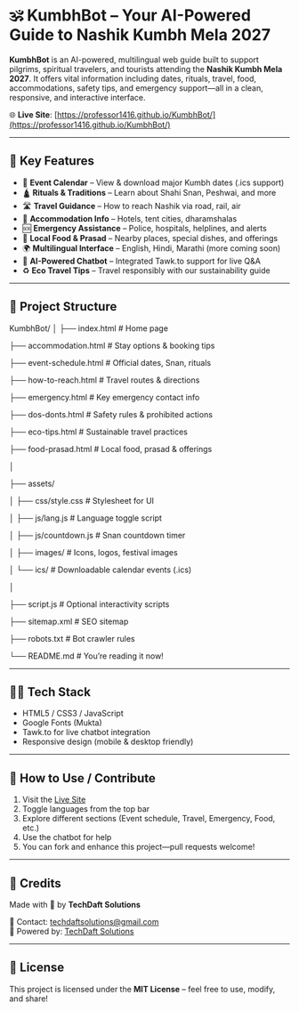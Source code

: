 # 🕉️ KumbhBot – Your AI-Powered Guide to Nashik Kumbh Mela 2027

**KumbhBot** is an AI-powered, multilingual web guide built to support pilgrims, spiritual travelers, and tourists attending the **Nashik Kumbh Mela 2027**. It offers vital information including dates, rituals, travel, food, accommodations, safety tips, and emergency support—all in a clean, responsive, and interactive interface.

🌐 **Live Site**: [https://professor1416.github.io/KumbhBot/](https://professor1416.github.io/KumbhBot/)

---

## 📌 Key Features

- 📅 **Event Calendar** – View & download major Kumbh dates (.ics support)
- 🛕 **Rituals & Traditions** – Learn about Shahi Snan, Peshwai, and more
- 🛣️ **Travel Guidance** – How to reach Nashik via road, rail, air
- 🏨 **Accommodation Info** – Hotels, tent cities, dharamshalas
- 🆘 **Emergency Assistance** – Police, hospitals, helplines, and alerts
- 🍛 **Local Food & Prasad** – Nearby places, special dishes, and offerings
- 🌍 **Multilingual Interface** – English, Hindi, Marathi (more coming soon)
- 💬 **AI-Powered Chatbot** – Integrated Tawk.to support for live Q&A
- ♻️ **Eco Travel Tips** – Travel responsibly with our sustainability guide

---

## 📁 Project Structure

KumbhBot/
│
├── index.html # Home page

├── accommodation.html # Stay options & booking tips

├── event-schedule.html # Official dates, Snan, rituals

├── how-to-reach.html # Travel routes & directions

├── emergency.html # Key emergency contact info

├── dos-donts.html # Safety rules & prohibited actions

├── eco-tips.html # Sustainable travel practices

├── food-prasad.html # Local food, prasad & offerings

│

├── assets/

│ ├── css/style.css # Stylesheet for UI

│ ├── js/lang.js # Language toggle script

│ ├── js/countdown.js # Snan countdown timer

│ ├── images/ # Icons, logos, festival images

│ └── ics/ # Downloadable calendar events (.ics)

│

├── script.js # Optional interactivity scripts

├── sitemap.xml # SEO sitemap

├── robots.txt # Bot crawler rules

└── README.md # You’re reading it now!


---

## 🧑‍💻 Tech Stack

- HTML5 / CSS3 / JavaScript
- Google Fonts (Mukta)
- Tawk.to for live chatbot integration
- Responsive design (mobile & desktop friendly)

---

## 🚀 How to Use / Contribute

1. Visit the [Live Site](https://professor1416.github.io/KumbhBot/)
2. Toggle languages from the top bar
3. Explore different sections (Event schedule, Travel, Emergency, Food, etc.)
4. Use the chatbot for help
5. You can fork and enhance this project—pull requests welcome!

---

## 🙏 Credits

Made with 💛 by **TechDaft Solutions**

📧 Contact: [techdaftsolutions@gmail.com](mailto:techdaftsolutions@gmail.com)  
🔗 Powered by: [TechDaft Solutions](https://www.linkedin.com/company/techdaft-solutions)

---

## 📜 License

This project is licensed under the **MIT License** – feel free to use, modify, and share!
